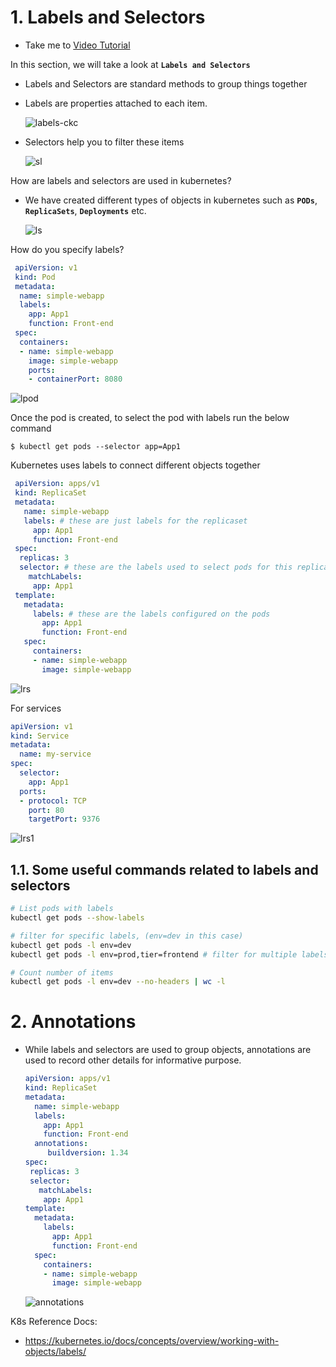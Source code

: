 # 1. Labels and Selectors
  - Take me to [Video Tutorial](https://kodekloud.com/topic/labels-and-selectors/)
  
In this section, we will take a look at **`Labels and Selectors`**

- Labels and Selectors are standard methods to group things together
- Labels are properties attached to each item.

  ![labels-ckc](../../images/labels-ckc.PNG)
  
- Selectors help you to filter these items
 
  ![sl](../../images/sl.PNG)
  
How are labels and selectors are used in kubernetes?
- We have created different types of objects in kubernetes such as **`PODs`**, **`ReplicaSets`**, **`Deployments`** etc.
  
  ![ls](../../images/ls.PNG)
  
How do you specify labels?
   ```yaml
    apiVersion: v1
    kind: Pod
    metadata:
     name: simple-webapp
     labels:
       app: App1
       function: Front-end
    spec:
     containers:
     - name: simple-webapp
       image: simple-webapp
       ports:
       - containerPort: 8080
   ```
 ![lpod](../../images/lpod.PNG)
 
Once the pod is created, to select the pod with labels run the below command
```
$ kubectl get pods --selector app=App1
```

Kubernetes uses labels to connect different objects together
   ```yaml
    apiVersion: apps/v1
    kind: ReplicaSet
    metadata:
      name: simple-webapp
      labels: # these are just labels for the replicaset
        app: App1 
        function: Front-end
    spec:
     replicas: 3
     selector: # these are the labels used to select pods for this replicaset
       matchLabels:
        app: App1
    template:
      metadata:
        labels: # these are the labels configured on the pods
          app: App1 
          function: Front-end
      spec:
        containers:
        - name: simple-webapp
          image: simple-webapp   
   ```

  ![lrs](../../images/lrs.PNG)

For services
 
```yaml
apiVersion: v1
kind: Service
metadata:
  name: my-service
spec:
  selector:
    app: App1
  ports:
  - protocol: TCP
    port: 80
    targetPort: 9376 
```

  ![lrs1](../../images/lrs1.PNG)

## 1.1. Some useful commands related to labels and selectors

```bash
# List pods with labels
kubectl get pods --show-labels

# filter for specific labels, (env=dev in this case)
kubectl get pods -l env=dev
kubectl get pods -l env=prod,tier=frontend # filter for multiple labels

# Count number of items
kubectl get pods -l env=dev --no-headers | wc -l
```
  
# 2. Annotations
- While labels and selectors are used to group objects, annotations are used to record other details for informative purpose.
    ```yaml
    apiVersion: apps/v1
    kind: ReplicaSet
    metadata:
      name: simple-webapp
      labels:
        app: App1
        function: Front-end
      annotations:
         buildversion: 1.34
    spec:
     replicas: 3
     selector:
       matchLabels:
        app: App1
    template:
      metadata:
        labels:
          app: App1
          function: Front-end
      spec:
        containers:
        - name: simple-webapp
          image: simple-webapp   
    ```
  ![annotations](../../images/annotations.PNG)

K8s Reference Docs:
- https://kubernetes.io/docs/concepts/overview/working-with-objects/labels/
